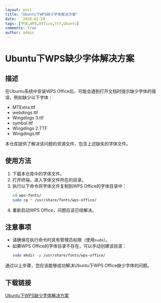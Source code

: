 ```yaml
---
layout: post
title: "Ubuntu下WPS缺少字体解决方案"
date:   2020-02-29
tags: [字体,WPS,Office,ttf,Ubuntu]
comments: true
author: admin
---
```

# Ubuntu下WPS缺少字体解决方案

## 描述
在Ubuntu系统中安装WPS Office后，可能会遇到打开文档时提示缺少字体的错误，例如缺少以下字体：
- MTExtra.ttf
- webdings.ttf
- Wingdings 3.ttf
- symbol.ttf
- Wingdings 2.TTF
- Wingdings.ttf

本仓库提供了解决该问题的资源文件，包含上述缺失的字体文件。

## 使用方法
1. 下载本仓库中的字体文件。
2. 打开终端，进入字体文件所在的目录。
3. 执行以下命令将字体文件复制到WPS Office的字体目录中：
   ```bash
   cd wps-fonts/
   sudo cp * /usr/share/fonts/wps-office/
   ```
4. 重新启动WPS Office，问题应该已经解决。

## 注意事项
- 请确保在执行命令时具有管理员权限（使用`sudo`）。
- 如果WPS Office的字体目录不存在，可以手动创建该目录：
  ```bash
  sudo mkdir -p /usr/share/fonts/wps-office/
  ```

通过以上步骤，您应该能够成功解决Ubuntu下WPS Office缺少字体的问题。

## 下载链接

[Ubuntu下WPS缺少字体解决方案](https://pan.quark.cn/s/ecfc39ab95f8)
